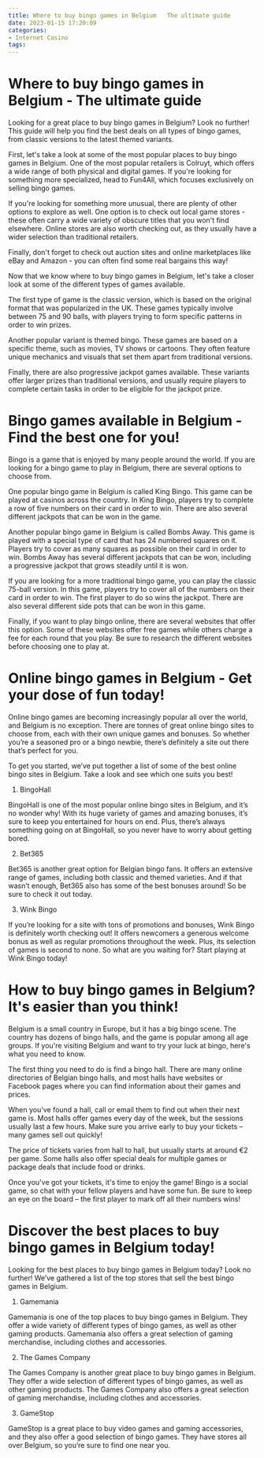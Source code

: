 ```yaml
---
title: Where to buy bingo games in Belgium   The ultimate guide
date: 2023-01-15 17:20:09
categories:
- Internet Casino
tags:
---
```



#  Where to buy bingo games in Belgium - The ultimate guide

Looking for a great place to buy bingo games in Belgium? Look no further! This guide will help you find the best deals on all types of bingo games, from classic versions to the latest themed variants.

First, let's take a look at some of the most popular places to buy bingo games in Belgium. One of the most popular retailers is Colruyt, which offers a wide range of both physical and digital games. If you're looking for something more specialized, head to Fun4All, which focuses exclusively on selling bingo games.

If you're looking for something more unusual, there are plenty of other options to explore as well. One option is to check out local game stores - these often carry a wide variety of obscure titles that you won't find elsewhere. Online stores are also worth checking out, as they usually have a wider selection than traditional retailers.

Finally, don't forget to check out auction sites and online marketplaces like eBay and Amazon - you can often find some real bargains this way!

Now that we know where to buy bingo games in Belgium, let's take a closer look at some of the different types of games available.

The first type of game is the classic version, which is based on the original format that was popularized in the UK. These games typically involve between 75 and 90 balls, with players trying to form specific patterns in order to win prizes.

Another popular variant is themed bingo. These games are based on a specific theme, such as movies, TV shows or cartoons. They often feature unique mechanics and visuals that set them apart from traditional versions.

Finally, there are also progressive jackpot games available. These variants offer larger prizes than traditional versions, and usually require players to complete certain tasks in order to be eligible for the jackpot prize.

#  Bingo games available in Belgium - Find the best one for you!

Bingo is a game that is enjoyed by many people around the world. If you are looking for a bingo game to play in Belgium, there are several options to choose from.

One popular bingo game in Belgium is called King Bingo. This game can be played at casinos across the country. In King Bingo, players try to complete a row of five numbers on their card in order to win. There are also several different jackpots that can be won in the game.

Another popular bingo game in Belgium is called Bombs Away. This game is played with a special type of card that has 24 numbered squares on it. Players try to cover as many squares as possible on their card in order to win. Bombs Away has several different jackpots that can be won, including a progressive jackpot that grows steadily until it is won.

If you are looking for a more traditional bingo game, you can play the classic 75-ball version. In this game, players try to cover all of the numbers on their card in order to win. The first player to do so wins the jackpot. There are also several different side pots that can be won in this game.

Finally, if you want to play bingo online, there are several websites that offer this option. Some of these websites offer free games while others charge a fee for each round that you play. Be sure to research the different websites before choosing one to play at.

#  Online bingo games in Belgium - Get your dose of fun today!

Online bingo games are becoming increasingly popular all over the world, and Belgium is no exception. There are tonnes of great online bingo sites to choose from, each with their own unique games and bonuses. So whether you’re a seasoned pro or a bingo newbie, there’s definitely a site out there that’s perfect for you.

To get you started, we’ve put together a list of some of the best online bingo sites in Belgium. Take a look and see which one suits you best!

1. BingoHall

BingoHall is one of the most popular online bingo sites in Belgium, and it’s no wonder why! With its huge variety of games and amazing bonuses, it’s sure to keep you entertained for hours on end. Plus, there’s always something going on at BingoHall, so you never have to worry about getting bored.

2. Bet365

Bet365 is another great option for Belgian bingo fans. It offers an extensive range of games, including both classic and themed varieties. And if that wasn’t enough, Bet365 also has some of the best bonuses around! So be sure to check it out today.

3. Wink Bingo

If you’re looking for a site with tons of promotions and bonuses, Wink Bingo is definitely worth checking out! It offers newcomers a generous welcome bonus as well as regular promotions throughout the week. Plus, its selection of games is second to none. So what are you waiting for? Start playing at Wink Bingo today!

#  How to buy bingo games in Belgium? It's easier than you think!

Belgium is a small country in Europe, but it has a big bingo scene. The country has dozens of bingo halls, and the game is popular among all age groups. If you're visiting Belgium and want to try your luck at bingo, here's what you need to know.

The first thing you need to do is find a bingo hall. There are many online directories of Belgian bingo halls, and most halls have websites or Facebook pages where you can find information about their games and prices.

When you've found a hall, call or email them to find out when their next game is. Most halls offer games every day of the week, but the sessions usually last a few hours. Make sure you arrive early to buy your tickets – many games sell out quickly!

The price of tickets varies from hall to hall, but usually starts at around €2 per game. Some halls also offer special deals for multiple games or package deals that include food or drinks.

Once you've got your tickets, it's time to enjoy the game! Bingo is a social game, so chat with your fellow players and have some fun. Be sure to keep an eye on the board – the first player to mark off all their numbers wins!

#  Discover the best places to buy bingo games in Belgium today!

Looking for the best places to buy bingo games in Belgium today? Look no further! We’ve gathered a list of the top stores that sell the best bingo games in Belgium.

1. Gamemania

Gamemania is one of the top places to buy bingo games in Belgium. They offer a wide variety of different types of bingo games, as well as other gaming products. Gamemania also offers a great selection of gaming merchandise, including clothes and accessories.

2. The Games Company

The Games Company is another great place to buy bingo games in Belgium. They offer a wide selection of different types of bingo games, as well as other gaming products. The Games Company also offers a great selection of gaming merchandise, including clothes and accessories.

3. GameStop

GameStop is a great place to buy video games and gaming accessories, and they also offer a good selection of bingo games. They have stores all over Belgium, so you’re sure to find one near you.